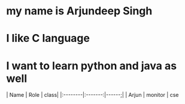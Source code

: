 # my name is Arjundeep Singh
# I like C language
# I want to learn python and java as well
| Name    | Role    | class|
|:--------|:-------:|------;|
| Arjun   | monitor | cse
